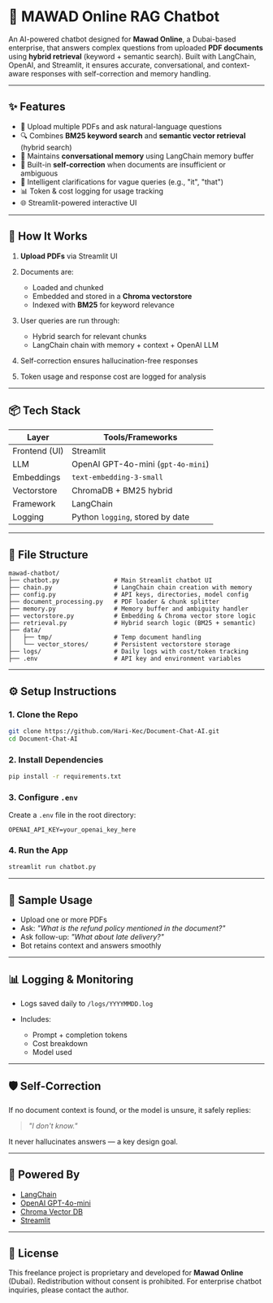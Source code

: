 

# 🧠 MAWAD Online RAG Chatbot

An AI-powered chatbot designed for **Mawad Online**, a Dubai-based enterprise, that answers complex questions from uploaded **PDF documents** using **hybrid retrieval** (keyword + semantic search). Built with LangChain, OpenAI, and Streamlit, it ensures accurate, conversational, and context-aware responses with self-correction and memory handling.

---

## ✨ Features

* 📄 Upload multiple PDFs and ask natural-language questions
* 🔍 Combines **BM25 keyword search** and **semantic vector retrieval** (hybrid search)
* 🧠 Maintains **conversational memory** using LangChain memory buffer
* 🔁 Built-in **self-correction** when documents are insufficient or ambiguous
* 💬 Intelligent clarifications for vague queries (e.g., "it", "that")
* 📊 Token & cost logging for usage tracking
* 🌐 Streamlit-powered interactive UI

---

## 🚀 How It Works

1. **Upload PDFs** via Streamlit UI
2. Documents are:

   * Loaded and chunked
   * Embedded and stored in a **Chroma vectorstore**
   * Indexed with **BM25** for keyword relevance
3. User queries are run through:

   * Hybrid search for relevant chunks
   * LangChain chain with memory + context + OpenAI LLM
4. Self-correction ensures hallucination-free responses
5. Token usage and response cost are logged for analysis

---

## 📦 Tech Stack

| Layer         | Tools/Frameworks                   |
| ------------- | ---------------------------------- |
| Frontend (UI) | Streamlit                          |
| LLM           | OpenAI GPT-4o-mini (`gpt-4o-mini`) |
| Embeddings    | `text-embedding-3-small`           |
| Vectorstore   | ChromaDB + BM25 hybrid             |
| Framework     | LangChain                          |
| Logging       | Python `logging`, stored by date   |

---

## 🧬 File Structure

```
mawad-chatbot/
├── chatbot.py               # Main Streamlit chatbot UI
├── chain.py                 # LangChain chain creation with memory
├── config.py                # API keys, directories, model config
├── document_processing.py   # PDF loader & chunk splitter
├── memory.py                # Memory buffer and ambiguity handler
├── vectorstore.py           # Embedding & Chroma vector store logic
├── retrieval.py             # Hybrid search logic (BM25 + semantic)
├── data/
│   ├── tmp/                 # Temp document handling
│   └── vector_stores/       # Persistent vectorstore storage
├── logs/                    # Daily logs with cost/token tracking
├── .env                     # API key and environment variables
```

---

## ⚙️ Setup Instructions

### 1. Clone the Repo

```bash
git clone https://github.com/Hari-Kec/Document-Chat-AI.git
cd Document-Chat-AI
```

### 2. Install Dependencies

```bash
pip install -r requirements.txt
```

### 3. Configure `.env`

Create a `.env` file in the root directory:

```env
OPENAI_API_KEY=your_openai_key_here
```

### 4. Run the App

```bash
streamlit run chatbot.py
```

---

## 🧪 Sample Usage

* Upload one or more PDFs
* Ask: *"What is the refund policy mentioned in the document?"*
* Ask follow-up: *"What about late delivery?"*
* Bot retains context and answers smoothly

---

## 📊 Logging & Monitoring

* Logs saved daily to `/logs/YYYYMMDD.log`
* Includes:

  * Prompt + completion tokens
  * Cost breakdown
  * Model used

---

## 🛡 Self-Correction

If no document context is found, or the model is unsure, it safely replies:

> *"I don't know."*

It never hallucinates answers — a key design goal.

---

## 📖 Powered By

* [LangChain](https://www.langchain.com/)
* [OpenAI GPT-4o-mini](https://platform.openai.com/)
* [Chroma Vector DB](https://www.trychroma.com/)
* [Streamlit](https://streamlit.io/)

---

## 🔐 License

This freelance project is proprietary and developed for **Mawad Online** (Dubai). Redistribution without consent is prohibited. For enterprise chatbot inquiries, please contact the author.


